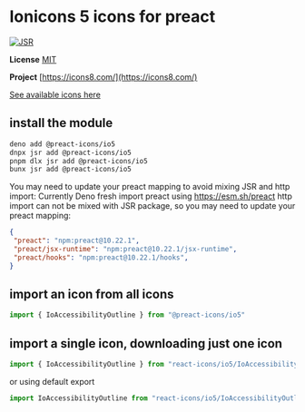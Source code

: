 # Ionicons 5 icons for preact

[![JSR](https://jsr.io/badges/@preact-icons/io5)](https://jsr.io/@preact-icons/io5)

**License** [MIT](https://github.com/ionic-team/ionicons/blob/master/LICENSE)

**Project** [https://icons8.com/](https://icons8.com/)

[See available icons here](https://react-icons.deno.dev/io5)

## install the module

```bash
deno add @preact-icons/io5
dnpx jsr add @preact-icons/io5
pnpm dlx jsr add @preact-icons/io5
bunx jsr add @preact-icons/io5
```

You may need to update your preact mapping to avoid mixing JSR and http import:
Currently Deno fresh import preact using https://esm.sh/preact http import can not be mixed with JSR package, so you may need to update your preact mapping:
```json
{
 "preact": "npm:preact@10.22.1",
 "preact/jsx-runtime": "npm:preact@10.22.1/jsx-runtime",
 "preact/hooks": "npm:preact@10.22.1/hooks",
}
```

## import an icon from all icons

```ts
import { IoAccessibilityOutline } from "@preact-icons/io5"
```

## import a single icon, downloading just one icon

```ts
import { IoAccessibilityOutline } from "react-icons/io5/IoAccessibilityOutline"
```

or using default export

```ts
import IoAccessibilityOutline from "react-icons/io5/IoAccessibilityOutline.ts"
```
